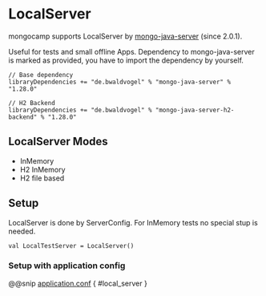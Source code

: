 # LocalServer

mongocamp supports LocalServer by [mongo-java-server](https://github.com/bwaldvogel/mongo-java-server) (since 2.0.1).

Useful for tests and small offline Apps. Dependency to mongo-java-server is marked as provided, you have to import the dependency by yourself.

```
// Base dependency
libraryDependencies += "de.bwaldvogel" % "mongo-java-server" % "1.28.0"

// H2 Backend
libraryDependencies += "de.bwaldvogel" % "mongo-java-server-h2-backend" % "1.28.0"
```

## LocalServer Modes

* InMemory
* H2 InMemory
* H2 file based

## Setup

LocalServer is done by ServerConfig. For InMemory tests no special stup is needed.

```
val LocalTestServer = LocalServer()
```

### Setup with application config

@@snip [application.conf](../../../../src/test/resources/application.conf) { #local_server }






